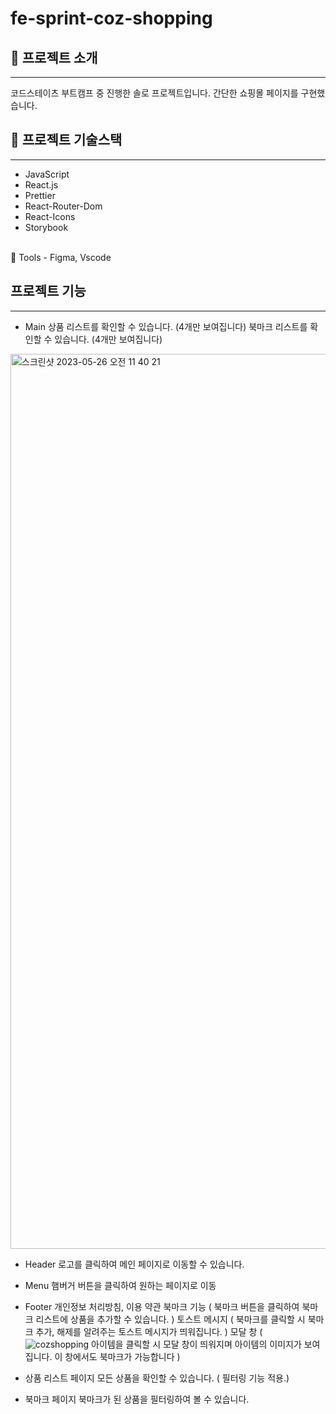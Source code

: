 # fe-sprint-coz-shopping 

## 📍 프로젝트 소개
___
코드스테이츠 부트캠프 중 진행한 솔로 프로젝트입니다.
간단한 쇼핑몰 페이지를 구현했습니다.

## 📍 프로젝트 기술스택
___
- JavaScript
- React.js
- Prettier
- React-Router-Dom
- React-Icons
- Storybook
<br/>
📍 Tools
- Figma, Vscode

## 프로젝트 기능
___

- Main
상품 리스트를 확인할 수 있습니다. (4개만 보여집니다)
북마크 리스트를 확인할 수 있습니다. (4개만 보여집니다)
<img width="1432" alt="스크린샷 2023-05-26 오전 11 40 21" src="https://github.com/hyo-4/fe-sprint-coz-shopping/assets/70904075/86c38180-6e19-4bdc-b602-d8dda149a806">

- Header
로고를 클릭하여 메인 페이지로 이동할 수 있습니다.
- Menu
햄버거 버튼을 클릭하여 원하는 페이지로 이동 
- Footer
개인정보 처리방침, 이용 약관
북마크 기능 ( 북마크 버튼을 클릭하여 북마크 리스트에 상품을 추가할 수 있습니다. )
토스트 메시지 ( 북마크를 클릭할 시 북마크 추가, 해제를 알려주는 토스트 메시지가 띄워집니다. )
모달 창 
(![cozshopping](https://github.com/hyo-4/fe-sprint-coz-shopping/assets/70904075/47b1da15-c654-47f9-9aa4-863cd52c4dca)
아이템을 클릭할 시 모달 창이 띄워지며 아이템의 이미지가 보여집니다. 이 창에서도 북마크가 가능합니다 )

- 상품 리스트 페이지
모든 상품을 확인할 수 있습니다. ( 필터링 기능 적용.)
- 북마크 페이지
북마크가 된 상품을 필터링하여 볼 수 있습니다.
